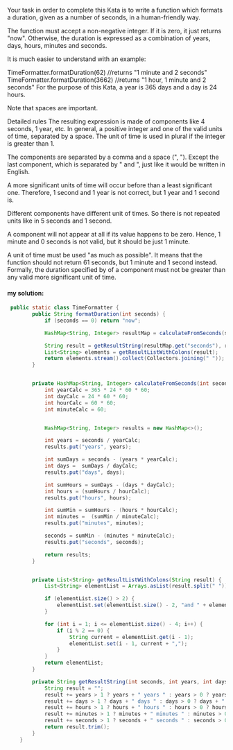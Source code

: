 Your task in order to complete this Kata is to write a function which formats a duration, given as a number of seconds, in a human-friendly way.

The function must accept a non-negative integer. If it is zero, it just returns "now". Otherwise, the duration is expressed as a combination of years, days, hours, minutes and seconds.

It is much easier to understand with an example:

TimeFormatter.formatDuration(62)   //returns "1 minute and 2 seconds"
TimeFormatter.formatDuration(3662) //returns "1 hour, 1 minute and 2 seconds"
For the purpose of this Kata, a year is 365 days and a day is 24 hours.

Note that spaces are important.

Detailed rules
The resulting expression is made of components like 4 seconds, 1 year, etc. In general, a positive integer and one of the valid units of time, separated by a space. The unit of time is used in plural if the integer is greater than 1.

The components are separated by a comma and a space (", "). Except the last component, which is separated by " and ", just like it would be written in English.

A more significant units of time will occur before than a least significant one. Therefore, 1 second and 1 year is not correct, but 1 year and 1 second is.

Different components have different unit of times. So there is not repeated units like in 5 seconds and 1 second.

A component will not appear at all if its value happens to be zero. Hence, 1 minute and 0 seconds is not valid, but it should be just 1 minute.

A unit of time must be used "as much as possible". It means that the function should not return 61 seconds, but 1 minute and 1 second instead. Formally, the duration specified by of a component must not be greater than any valid more significant unit of time.







#### my solution:


````java
 public static class TimeFormatter {
        public String formatDuration(int seconds) {
            if (seconds == 0) return "now";

            HashMap<String, Integer> resultMap = calculateFromSeconds(seconds);

            String result = getResultString(resultMap.get("seconds"), resultMap.get("years"), resultMap.get("days"), resultMap.get("hours"), resultMap.get("minutes"));
            List<String> elements = getResultListWithColons(result);
            return elements.stream().collect(Collectors.joining(" "));
        }


        private HashMap<String, Integer> calculateFromSeconds(int seconds) {
            int yearCalc = 365 * 24 * 60 * 60;
            int dayCalc = 24 * 60 * 60;
            int hourCalc = 60 * 60;
            int minuteCalc = 60;


            HashMap<String, Integer> results = new HashMap<>();

            int years = seconds / yearCalc;
            results.put("years", years);

            int sumDays = seconds - (years * yearCalc);
            int days =  sumDays / dayCalc;
            results.put("days", days);

            int sumHours = sumDays - (days * dayCalc);
            int hours = (sumHours / hourCalc);
            results.put("hours", hours);

            int sumMin = sumHours - (hours * hourCalc);
            int minutes =  (sumMin / minuteCalc);
            results.put("minutes", minutes);

            seconds = sumMin - (minutes * minuteCalc);
            results.put("seconds", seconds);

            return results;
        }


        private List<String> getResultListWithColons(String result) {
            List<String> elementList = Arrays.asList(result.split(" "));

            if (elementList.size() > 2) {
                elementList.set(elementList.size() - 2, "and " + elementList.get(elementList.size() - 2));
            }

            for (int i = 1; i <= elementList.size() - 4; i++) {
                if (i % 2 == 0) {
                    String current = elementList.get(i - 1);
                    elementList.set(i - 1, current + ",");
                }
            }
            return elementList;
        }

        private String getResultString(int seconds, int years, int days, int hours, int minutes) {
            String result = "";
            result += years > 1 ? years + " years " : years > 0 ? years + " year " : "";
            result += days > 1 ? days + " days " : days > 0 ? days + " day " : "";
            result += hours > 1 ? hours + " hours " : hours > 0 ? hours + " hour " : "";
            result += minutes > 1 ? minutes + " minutes " : minutes > 0 ? minutes + " minute " : "";
            result += seconds > 1 ? seconds + " seconds " : seconds > 0 ? seconds + " second " : "";
            return result.trim();
        }
    }

````